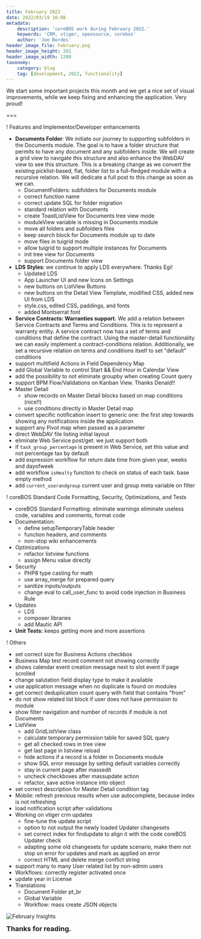 ```yaml
---
title: February 2022
date: 2022/03/19 16:08
metadata:
    description: 'coreBOS work during February 2022.'
    keywords: 'CRM, vtiger, opensource, corebos'
    author: 'Joe Bordes'
header_image_file: February.png
header_image_height: 281
header_image_width: 1200
taxonomy:
    category: blog
    tag: [development, 2022, functionality]
---
```


We start some important projects this month and we get a nice set of visual improvements, while we keep fixing and enhancing the application. Very proud!

===

 ! Features and Implementor/Developer enhancements

- **Documents Folder**: We initiate our journey to supporting subfolders in the Documents module. The goal is to have a folder structure that permits to have any document and any subfolders inside. We will create a grid view to navigate this structure and also enhance the WebDAV view to see this structure. This is a breaking change as we convert the existing picklist-based, flat, folder list to a full-fledged module with a recursive relation. We will dedicate a full post to this change as soon as we can.
  - DocumentFolders: subfolders for Documents module
  - correct function name
  - correct update SQL for folder migration
  - standard relation with Documents
  - create ToastListView for Documents tree view mode
  - moduleView variable is missing in Documents module
  - move all folders and subfolders files
  - keep search block for Documents module up to date
  - move files in tuigrid mode
  - allow tuigrid to support multiple instances for Documents
  - init tree view for Documents
  - support Documents folder view
- **LDS Styles**: we continue to apply LDS everywhere. Thanks Egi!
  - Updated LDS
  - App Launcher UI and new Icons on Settings
  - new buttons on ListView Buttons
  - new buttons on the Detail View Template, modified CSS, added new UI from LDS
  - style.css, edited CSS, paddings, and fonts
  - added Montserrat font
- **Service Contracts: Warranties support.** We add a relation between Service Contracts and Terms and Conditions. This is to represent a warranty entity. A service contract now has a set of terms and conditions that define the contract. Using the master-detail functionality we can easily implement a contract-conditions relation. Additionally, we set a recursive relation on terms and conditions itself to set "default" conditions
- support multifield Actions in Field Dependency Map
- add Global Variable to control Start && End Hour in Calendar View
- add the possibility to not eliminate groupby when creating Count query
- support BPM Flow/Validations on Kanban View. Thanks Denald!!
- Master Detail
  - show records on Master Detail blocks based on map conditions (nice!!)
  - use conditions directly in Master Detail map
- convert specific notification insert to generic one: the first step towards showing any notifications inside the application
- support any Pivot map when passed as a parameter
- direct WebDAV file listing initial layout
- eliminate Web Service post/get: we just support both
- if `taxX_group_percentage` is present in Web Service, set this value and not percentage tax by default
- add expression workflow for return date time from given year, weeks and dayofweek
- add workflow `isHealty` function to check on status of each task. base empty method
- add `current_userandgroup` current user and group meta variable on filter

<span></span>

 ! coreBOS Standard Code Formatting, Security, Optimizations, and Tests

- coreBOS Standard Formatting: eliminate warnings eliminate useless code, variables and comments, format code
- Documentation:
  - define setupTemporaryTable header
  - function headers, and comments
  - non-stop wiki enhancements
- Optimizations
  - refactor listview functions
  - assign Menu value directly
- Security
  - PHP8 type casting for math
  - use array_merge for prepared query
  - sanitize inputs/outputs
  - change eval to call_user_func to avoid code injection in Business Rule
- Updates
  - LDS
  - composer libraries
  - add Mautic API
- **Unit Tests:** keeps getting more and more assertions

<span></span>

 ! Others

- set correct size for Business Actions checkbox
- Business Map test record comment not showing correctly
- shows calendar event creation message next to slot event if page scrolled
- change salutation field display type to make it available
- use application message when no duplicate is found on modules
- get correct deduplication count query with field that contains "from"
- do not show related list block if user does not have permission to module
- show filter navigation and number of records if module is not Documents
- ListView
  - add GridListView class
  - calculate temporary permission table for saved SQL query
  - get all checked rows in tree view
  - get last page in listview reload
  - hide actions if a record is a folder in Documents module
  - show SQL error message by setting default variables correctly
  - stay in current page after massedit
  - uncheck checkboxes after massupdate action
  - refactor, save active instance into object
- set correct description for Master Detail condition tag
- Mobile: refresh previous results when use autocomplete, because index is not refreshing
- load notification script after validations
- Working on vtiger crm updates
  - fine-tune the update script
  - option to not output the newly loaded Updater changesets
  - set correct index for findupdate to align it with the code coreBOS Updater check
  - adapting some old changesets for update scenario, make them not stop on error for updates and mark as applied on error
  - correct HTML and delete merge conflict string
- support many to many User related list by non-admin users
- Workflows: correctly register activated once
- update year in License
- Translations
  - Document Folder pt_br
  - Global Variable
  - Workflow: mass create JSON objects

<span></span>

![February Insights](corebosgithub2202.jpg)

**<span style="font-size:large">Thanks for reading.</span>**
